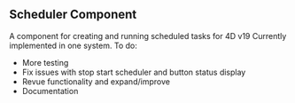 ## Scheduler Component

A component for creating and running scheduled tasks for 4D v19
Currently implemented in one system.
To do:
* More testing
* Fix issues with stop start scheduler and button status display
* Revue functionality and expand/improve
* Documentation
